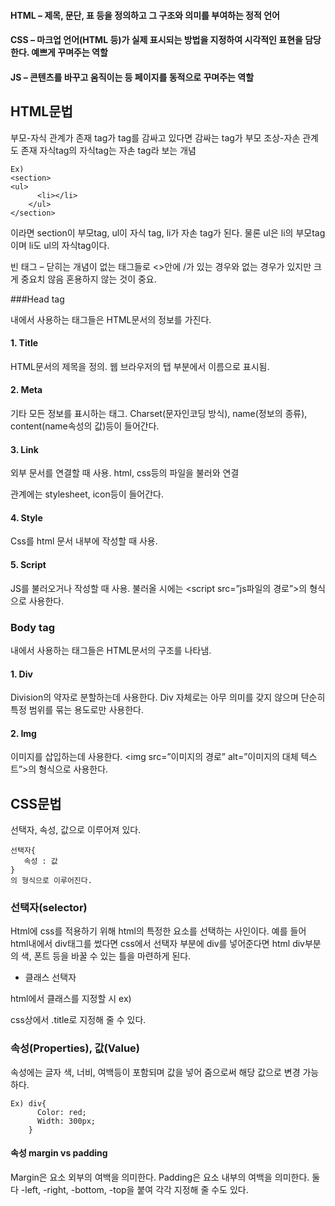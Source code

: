 #### HTML – 제목, 문단, 표 등을 정의하고 그 구조와 의미를 부여하는 정적 언어
#### CSS – 마크업 언어(HTML 등)가 실제 표시되는 방법을 지정하여 시각적인 표현을 담당한다. 예쁘게 꾸며주는 역할
#### JS – 콘텐츠를 바꾸고 움직이는 등 페이지를 동적으로 꾸며주는 역할 

## HTML문법
 
 부모-자식 관계가 존재 tag가 tag를 감싸고 있다면 감싸는 tag가 부모
 조상-자손 관계도 존재 자식tag의 자식tag는 자손 tag라 보는 개념
``` 
Ex) 
<section>
<ul>
      <li></li>
    </ul>
</section>
```
이라면 section이 부모tag, ul이 자식 tag, li가 자손 tag가 된다.
물론 ul은 li의 부모tag이며 li도 ul의 자식tag이다.

빈 태그 – 닫히는 개념이 없는 태그들로 <>안에 /가 있는 경우와 없는 경우가 있지만 크게 중요치 않음 혼용하지 않는 것이 중요.

###Head tag

<head></head>내에서 사용하는 태그들은 HTML문서의 정보를 가진다.

#### 1.	Title
HTML문서의 제목을 정의. 웹 브라우저의 탭 부분에서 이름으로 표시됨.

#### 2.	Meta
기타 모든 정보를 표시하는 태그. 
Charset(문자인코딩 방식), name(정보의 종류), content(name속성의 값)등이 들어간다.

#### 3.	Link

외부 문서를 연결할 때 사용. html, css등의 파일을 불러와 연결
<link rel=”관계” href=”가져올 문서의 경로”> 관계에는 stylesheet, icon등이 들어간다.

#### 4.	Style

Css를 html 문서 내부에 작성할 때 사용.

#### 5.	Script

JS를 불러오거나 작성할 때 사용.
불러올 시에는 <script src=”js파일의 경로”></script>의 형식으로 사용한다.


### Body tag

<body></body>내에서 사용하는 태그들은 HTML문서의 구조를 나타냄.

#### 1.	Div

Division의 약자로 분할하는데 사용한다. Div 자체로는 아무 의미를 갖지 않으며 단순히 특정 범위를 묶는 용도로만 사용한다.

#### 2.	Img

이미지를 삽입하는데 사용한다.
<img src=”이미지의 경로” alt=”이미지의 대체 텍스트”>의 형식으로 사용한다.







## CSS문법

선택자, 속성, 값으로 이루어져 있다.

```
선택자{
   속성 : 값
}
의 형식으로 이루어진다.
```
### 선택자(selector)

Html에 css를 적용하기 위해 html의 특정한 요소를 선택하는 사인이다.
예를 들어 html내에서 div태그를 썼다면 css에서 선택자 부분에 div를 넣어준다면 html div부분의 색, 폰트 등을 바꿀 수 있는 틀을 마련하게 된다.

 * 클래스 선택자

html에서 클래스를 지정할 시 
ex)<div class=”title”></div>
css상에서 .title로 지정해 줄 수 있다. 

### 속성(Properties), 값(Value)

속성에는 글자 색, 너비, 여백등이 포함되며 값을 넣어 줌으로써 해당 값으로 변경 가능하다.
```
Ex) div{
      Color: red;
      Width: 300px;
    }
```
#### 속성 margin vs padding

Margin은 요소 외부의 여백을 의미한다. 
Padding은 요소 내부의 여백을 의미한다. 
둘 다 -left, -right, -bottom, -top을 붙여 각각 지정해 줄 수도 있다.

